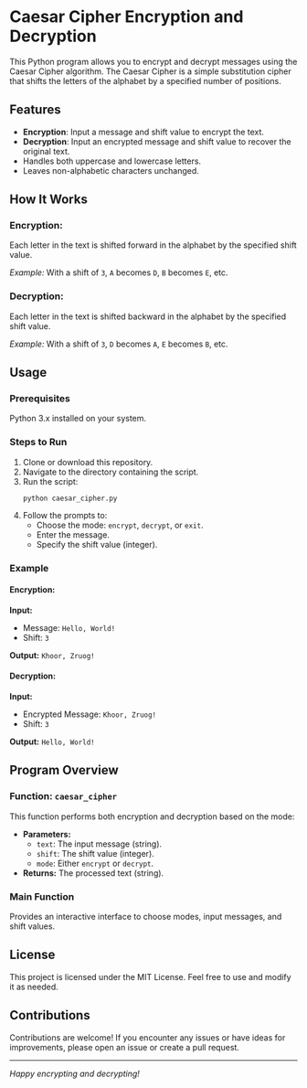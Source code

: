 # Caesar Cipher Encryption and Decryption

This Python program allows you to encrypt and decrypt messages using the Caesar Cipher algorithm. The Caesar Cipher is a simple substitution cipher that shifts the letters of the alphabet by a specified number of positions.

## Features
- **Encryption**: Input a message and shift value to encrypt the text.
- **Decryption**: Input an encrypted message and shift value to recover the original text.
- Handles both uppercase and lowercase letters.
- Leaves non-alphabetic characters unchanged.

## How It Works
### Encryption:
Each letter in the text is shifted forward in the alphabet by the specified shift value.

*Example:* With a shift of `3`, `A` becomes `D`, `B` becomes `E`, etc.

### Decryption:
Each letter in the text is shifted backward in the alphabet by the specified shift value.

*Example:* With a shift of `3`, `D` becomes `A`, `E` becomes `B`, etc.

## Usage
### Prerequisites
Python 3.x installed on your system.

### Steps to Run
1. Clone or download this repository.
2. Navigate to the directory containing the script.
3. Run the script:
   ```
   python caesar_cipher.py
   ```
4. Follow the prompts to:
   - Choose the mode: `encrypt`, `decrypt`, or `exit`.
   - Enter the message.
   - Specify the shift value (integer).

### Example
#### Encryption:
**Input:**
- Message: `Hello, World!`
- Shift: `3`

**Output:** `Khoor, Zruog!`

#### Decryption:
**Input:**
- Encrypted Message: `Khoor, Zruog!`
- Shift: `3`

**Output:** `Hello, World!`

## Program Overview
### Function: `caesar_cipher`
This function performs both encryption and decryption based on the mode:

- **Parameters:**
  - `text`: The input message (string).
  - `shift`: The shift value (integer).
  - `mode`: Either `encrypt` or `decrypt`.
- **Returns:** The processed text (string).

### Main Function
Provides an interactive interface to choose modes, input messages, and shift values.

## License
This project is licensed under the MIT License. Feel free to use and modify it as needed.

## Contributions
Contributions are welcome! If you encounter any issues or have ideas for improvements, please open an issue or create a pull request.

---

*Happy encrypting and decrypting!*

